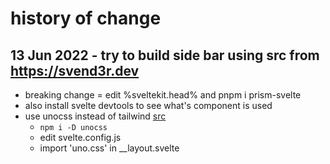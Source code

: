 # history of change

## 13 Jun 2022 - try to build side bar using src from https://svend3r.dev
- breaking change = edit %sveltekit.head% and pnpm i prism-svelte
- also install svelte devtools to see what's component is used
- use unocss instead of tailwind [src](https://github.com/unocss/unocss/blob/main/examples/sveltekit)
  - `npm i -D unocss`
  - edit svelte.config.js
  - import 'uno.css' in __layout.svelte